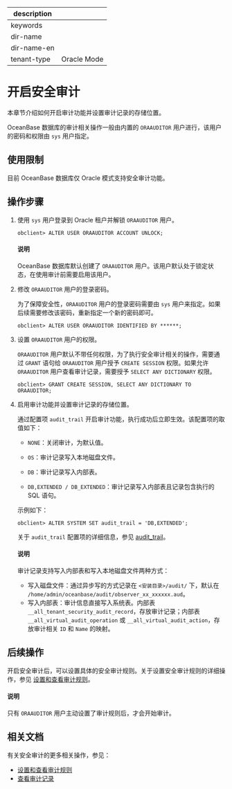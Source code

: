 |description||
|---|---|
|keywords||
|dir-name||
|dir-name-en||
|tenant-type|Oracle Mode|

# 开启安全审计

本章节介绍如何开启审计功能并设置审计记录的存储位置。

OceanBase 数据库的审计相关操作一般由内置的 `ORAAUDITOR` 用户进行，该用户的密码和权限由 `sys` 用户指定。

## 使用限制

目前 OceanBase 数据库仅 Oracle 模式支持安全审计功能。

## 操作步骤

1. 使用 `sys` 用户登录到 Oracle 租户并解锁 `ORAAUDITOR` 用户。

   ```shell
   obclient> ALTER USER ORAAUDITOR ACCOUNT UNLOCK;
   ```

   <main id="notice" type='explain'>
      <h4>说明</h4>
      <p>OceanBase 数据库默认创建了 <code>ORAAUDITOR</code> 用户。该用户默认处于锁定状态，在使用审计前需要启用该用户。</p>
   </main>

2. 修改 `ORAAUDITOR` 用户的登录密码。

   为了保障安全性，`ORAAUDITOR` 用户的登录密码需要由 `sys` 用户来指定。如果后续需要修改该密码，重新指定一个新的密码即可。

   ```shell
   obclient> ALTER USER ORAAUDITOR IDENTIFIED BY ******;
   ```

3. 设置 `ORAAUDITOR` 用户的权限。

   `ORAAUDITOR` 用户默认不带任何权限，为了执行安全审计相关的操作，需要通过 `GRANT` 语句给 `ORAAUDITOR` 用户授予 `CREATE SESSION` 权限。如果允许 `ORAAUDITOR` 用户查看审计记录，需要授予 `SELECT ANY DICTIONARY` 权限。

   ```shell
   obclient> GRANT CREATE SESSION, SELECT ANY DICTIONARY TO ORAAUDITOR;
   ```

4. 启用审计功能并设置审计记录的存储位置。

   通过配置项 `audit_trail` 开启审计功能，执行成功后立即生效。该配置项的取值如下：

   * `NONE`：关闭审计，为默认值。

   * `OS`：审计记录写入本地磁盘文件。

   * `DB`：审计记录写入内部表。

   * `DB,EXTENDED / DB_EXTENDED`：审计记录写入内部表且记录包含执行的 SQL 语句。

   示例如下：

   ```shell
   obclient> ALTER SYSTEM SET audit_trail = 'DB,EXTENDED';
   ```

   关于 `audit_trail` 配置项的详细信息，参见 [audit_trail](../../../700.reference/800.configuration-items-and-system-variables/100.system-configuration-items/400.tenant-level-configuration-items/200.audit_trail.md)。

   <main id="notice" type='explain'>
      <h4>说明</h4>
      <p>审计记录支持写入内部表和写入本地磁盘文件两种方式：</p>
      <ul>
      <li>写入磁盘文件：通过异步写的方式记录在 <code><安装目录>/audit/</code> 下，默认在 <code>/home/admin/oceanbase/audit/observer_xx_xxxxxx.aud</code>。</li>
      <li>写入内部表：审计信息直接写入系统表。内部表 <code>__all_tenant_security_audit_record</code>，存放审计记录；内部表 <code>__all_virtual_audit_operation</code> 或 <code>__all_virtual_audit_action</code>，存放审计相关 <code>ID</code> 和 <code>Name</code> 的映射。</li>
      </ul>
   </main>

## 后续操作

开启安全审计后，可以设置具体的安全审计规则。关于设置安全审计规则的详细操作，参见 [设置和查看审计规则](../600.security-audit/300.set-up-and-view-audit-rules.md)。

   <main id="notice" type='explain'>
      <h4>说明</h4>
      <p>只有 <code>ORAAUDITOR</code> 用户主动设置了审计规则后，才会开始审计。</p>
   </main>

## 相关文档

有关安全审计的更多相关操作，参见：

* [设置和查看审计规则](../600.security-audit/300.set-up-and-view-audit-rules.md)
* [查看审计记录](../600.security-audit/500.audit-records.md)
